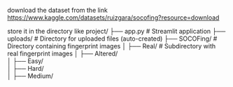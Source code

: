 download the dataset from the link https://www.kaggle.com/datasets/ruizgara/socofing?resource=download 

store it in the directory like 
project/
├── app.py                # Streamlit application
├── uploads/              # Directory for uploaded files (auto-created)
├── SOCOFing/             # Directory containing fingerprint images
│   ├── Real/             # Subdirectory with real fingerprint images
│   ├── Altered/             
│      ├── Easy/           
│      ├── Hard/    
│      ├── Medium/             
